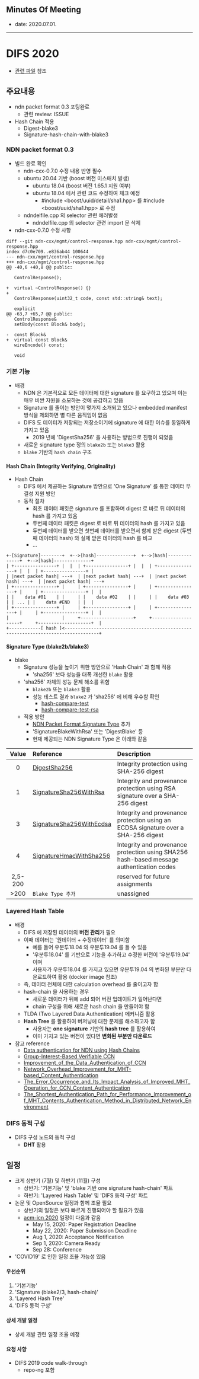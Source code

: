 ## Minutes Of Meeting

- date: 2020.07.01.

---

# DIFS 2020

- [관련 파일](https://github.com/uni2u/difs/blob/master/reference/difs_2020.pdf) 참조

## 주요내용

- ndn packet format 0.3 포팅완료
  - 관련 review: ISSUE
- Hash Chain 적용
  - Digest-blake3
  - Signature-hash-chain-with-blake3

### NDN packet format 0.3

- 빌드 완료 확인
  - ndn-cxx-0.7.0 수정 내용 반영 필수 
  - ubuntu 20.04 기반 (boost 버전 미스매치 발생)
    - ubuntu 18.04 (boost 버전 1.65.1 지원 여부)
    - ubuntu 18.04 에서 관련 코드 수정하여 체크 예정
      - #include <boost/uuid/detail/sha1.hpp> 를 #include <boost/uuid/sha1.hpp> 로 수정
  - ndndelfile.cpp 의 selector 관련 에러발생
    - ndndelfile.cpp 의 selector 관련 import 문 삭제
- ndn-cxx-0.7.0 수정 사항
  
```
diff --git ndn-cxx/mgmt/control-response.hpp ndn-cxx/mgmt/control-response.hpp
index d7c0e709..e836ab44 100644
--- ndn-cxx/mgmt/control-response.hpp
+++ ndn-cxx/mgmt/control-response.hpp
@@ -40,6 +40,8 @@ public:
 
   ControlResponse();
 
+  virtual ~ControlResponse() {}
+
   ControlResponse(uint32_t code, const std::string& text);
 
   explicit
@@ -63,7 +65,7 @@ public:
   ControlResponse&
   setBody(const Block& body);
 
-  const Block&
+  virtual const Block&
   wireEncode() const;
 
   void
```

### 기본 기능

- 배경
  - NDN 은 기본적으로 모든 데이터에 대한 signature 를 요구하고 있으며 이는 매우 비싼 자원을 소모하는 것에 공감하고 있음
  - Signature 를 줄이는 방안이 몇가지 소개되고 있으나 embedded manifest 방식을 제외하면 별 다른 움직임이 없음
  - DIFS 도 데이터가 저장되는 저장소이기에 signature 에 대한 이슈를 동일하게 가지고 있음
    - 2019 년에 'DigestSha256' 을 사용하는 방법으로 진행이 되었음
  - 새로운 signature type 정의 `blake2b` 또는 `blake3` 활용
  - `blake` 기반의 `hash chain` 구조

#### Hash Chain (Integrity Verifying, Originality)

- Hash Chain
  - DIFS 에서 제공하는 Signature 방안으로 'One Signature' 를 통한 데이터 무결성 지원 방안
  - 동작 절차
    - 최초 데이터 패킷은 signature 를 포함하며 digest 로 바로 뒤 데이터의 hash 를 가지고 있음
    - 두번째 데이터 패킷은 digest 로 바로 뒤 데이터의 hash 를 가지고 있음
    - 두번째 데이터를 받으면 첫번째 데이터를 받으면서 함께 받은 digest (두번째 데이터의 hash) 와 실제 받은 데이터의 hash 를 비교
    - ...

```
+-[Signature]--------+  +-->[hash]--------------+  +-->[hash]--------------+  +-->[hash]--------------+
| +----------------+ |  |  | +----------------+ |  |  | +----------------+ |  |  | +----------------+ |
| |next packet hash| ---+  | |next packet hash| ---+  | |next packet hash| ---+  | |next packet hash| ---+
| +----------------+ |     | +----------------+ |     | +----------------+ |     | +----------------+ |  |
| |    data #01    | |     | |    data #02    | |     | |    data #03    | | ... | |    data #END   | |  |
| +----------------+ |     | +----------------+ |     | +----------------+ |     | +----------------+ |  |
|                    |     +--------------------+     +--------------------+     +--------------------+  |
+------------[ hash ]<-----------------------------------------------------------------------------------+
```

#### Signature Type (blake2b/blake3)

- blake
  - Signature 성능을 높이기 위한 방안으로 'Hash Chain' 과 함께 적용
    - 'sha256' 보다 성능을 대폭 개선한 `blake` 활용
  - 'sha256' 자체의 성능 문제 해소를 위함
    - `blake2b` 또는 `blake3` 활용
    - 성능 테스트 결과 `blake2` 가 'sha256' 에 비해 우수함 확인
      - [hash-compare-test](https://github.com/uni2u/difs/blob/master/reference/hash-compare-test%20(7).pdf)
      - [hash-compare-test-rsa](https://github.com/uni2u/difs/blob/master/reference/hash-compare-test-rsa%20(1).pdf)
  - 적용 방안
    - [NDN Packet Format Signature Type](https://named-data.net/doc/NDN-packet-spec/current/signature.html) 추가
    - 'SignatureBlakeWithRsa' 또는 'DigestBlake' 등
    - 현재 제공되는 NDN Signature Type 은 아래와 같음

| Value | Reference | Description |
|:---:|:---|:---|
| 0 | [DigestSha256](https://named-data.net/doc/NDN-packet-spec/current/signature.html#digestsha256) | Integrity protection using SHA-256 digest |
| 1 | [SignatureSha256WithRsa](https://named-data.net/doc/NDN-packet-spec/current/signature.html#signaturesha256withrsa) | Integrity and provenance protection using RSA signature over a SHA-256 digest |
| 3 | [SignatureSha256WithEcdsa](https://named-data.net/doc/NDN-packet-spec/current/signature.html#signaturesha256withecdsa) | Integrity and provenance protection using an ECDSA signature over a SHA-256 digest |
| 4 | [SignatureHmacWithSha256](https://named-data.net/doc/NDN-packet-spec/current/signature.html#signaturehmacwithsha256) | Integrity and provenance protection using SHA256 hash-based message authentication codes |
| 2,5-200 | | reserved for future assignments |
| >200 | `Blake Type 추가` | unassigned |

### Layered Hash Table

- 배경
  - DIFS 에 저장된 데이터의 **버전 관리**가 필요
  - 이때 데이터는 '원데이터 + 수정데이터' 를 의미함
    - 예를 들어 우분투18.04 와 우분투19.04 를 들 수 있음
    - '우분투18.04' 를 기반으로 기능을 추가하고 수정한 버전이 '우분투19.04' 이며
    - 사용자가 우분투18.04 를 가지고 있으면 우분투19.04 의 변화된 부분만 다운로드하여 활용 (docker image 참조)
  - 즉, 데이터 전체에 대한 calculation overhead 를 줄이고자 함
  - hash-chain 을 사용하는 경우
    - 새로운 데이터가 뒤에 add 되어 버전 업데이트가 일어난다면
    - chain 구성을 위해 새로운 hash chain 을 만들어야 함
  - TLDA (Two Layered Data Authentication) 메커니즘 활용
  - **Hash Tree** 를 활용하여 버저닝에 대한 문제를 해소하고자 함
    - 사용자는 **one signature** 기반의 **hash tree** 를 활용하여
    - 이미 가지고 있는 버전이 있다면 **변화된 부분만 다운로드**
- 참고 reference
  - [Data authentication for NDN using Hash Chains](https://github.com/uni2u/difs/blob/master/reference/Data%20authentication%20for%20NDN%20using%20Hash%20Chains_.pdf)
  - [Group-Interest-Based Verifiable CCN](https://github.com/uni2u/difs/blob/master/reference/Group-Interest-Based%20Verifiable%20CCN.pdf)
  - [Improvement_of_the_Data_Authentication_of_CCN](https://github.com/uni2u/difs/blob/master/reference/Improvement_of_the_Data_Authentication_of_CCN.pdf)
  - [Network_Overhead_Improvement_for_MHT-based_Content_Authentication](https://github.com/uni2u/difs/blob/master/reference/Network_Overhead_Improvement_for_MHT-based_Content_Authentication_Scheme.pdf)
  - [The_Error_Occurrence_and_Its_Impact_Analysis_of_Improved_MHT_Operation_for_CCN_Content_Authentication](https://github.com/uni2u/difs/blob/master/reference/The_Error_Occurrence_and_Its_Impact_Analysis_of_Improved_MHT_Operation_for_CCN_Content_Authentication.pdf)
  - [The_Shortest_Authentication_Path_for_Performance_Improvement_of_MHT_Contents_Authentication_Method_in_Distributed_Network_Environment](https://github.com/uni2u/difs/blob/master/reference/The_Shortest_Authentication_Path_for_Performance_Improvement_of_MHT_Contents_Authentication_Method_in_Distributed_Network_Environment.pdf)

### DIFS 동적 구성

- DIFS 구성 노드의 동적 구성
  - **DHT** 활용

## 일정

- 크게 상반기 (7월) 및 하반기 (11월) 구성
  - 상반기: '기본기능' 및 'blake 기반 one signature hash-chain' 파트
  - 하반기: 'Layered Hash Table' 및 'DIFS 동적 구성' 파트
- 논문 및 OpenSource 일정과 함께 조율 필요
  - 상반기의 일정은 보다 빠르게 진행되어야 할 필요가 있음
  - [acm-icn 2020](http://conferences.sigcomm.org/acm-icn/2020/) 일정이 다음과 같음
    - May 15, 2020: Paper Registration Deadline
    - May 22, 2020: Paper Submission Deadline
    - Aug 1, 2020: Acceptance Notification
    - Sep 1, 2020: Camera Ready
    - Sep 28: Conference
- 'COVID19' 로 인한 일정 조율 가능성 있음

#### 우선순위

1. '기본기능'
2. 'Signature (blake2/3, hash-chain)'
3. 'Layered Hash Tree'
4. 'DIFS 동적 구성'

#### 상세 개발 일정

- 상세 개발 관련 일정 조율 예정

#### 요청 사항

- DIFS 2019 code walk-through
  - repo-ng 포함
